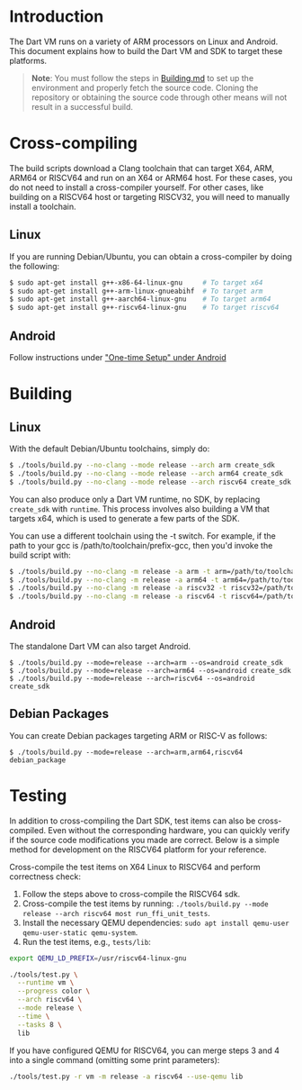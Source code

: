 # Introduction

The Dart VM runs on a variety of ARM processors on Linux and Android. This document explains how to build the Dart VM and SDK to target these platforms.

> **Note**: You must follow the steps in [Building.md](Building.md) to set up the environment and properly fetch the source code. Cloning the repository or obtaining the source code through other means will not result in a successful build.

# Cross-compiling

The build scripts download a Clang toolchain that can target X64, ARM, ARM64 or RISCV64 and run on an X64 or ARM64 host. For these cases, you do not need to install a cross-compiler yourself. For other cases, like building on a RISCV64 host or targeting RISCV32, you will need to manually install a toolchain.

## Linux

If you are running Debian/Ubuntu, you can obtain a cross-compiler by doing the following:	

```bash
$ sudo apt-get install g++-x86-64-linux-gnu     # To target x64
$ sudo apt-get install g++-arm-linux-gnueabihf  # To target arm
$ sudo apt-get install g++-aarch64-linux-gnu    # To target arm64
$ sudo apt-get install g++-riscv64-linux-gnu    # To target riscv64
```

## Android

Follow instructions under ["One-time Setup" under Android](https://github.com/dart-lang/sdk/blob/main/docs/Building-the-Dart-VM-for-Android.md)

# Building

## Linux

With the default Debian/Ubuntu toolchains, simply do:

```bash
$ ./tools/build.py --no-clang --mode release --arch arm create_sdk
$ ./tools/build.py --no-clang --mode release --arch arm64 create_sdk
$ ./tools/build.py --no-clang --mode release --arch riscv64 create_sdk
```

You can also produce only a Dart VM runtime, no SDK, by replacing `create_sdk` with `runtime`. This process involves also building a VM that targets x64, which is used to generate a few parts of the SDK.

You can use a different toolchain using the -t switch. For example, if the path to your gcc is /path/to/toolchain/prefix-gcc, then you'd invoke the build script with:

```bash
$ ./tools/build.py --no-clang -m release -a arm -t arm=/path/to/toolchain/prefix create_sdk
$ ./tools/build.py --no-clang -m release -a arm64 -t arm64=/path/to/toolchain/prefix create_sdk
$ ./tools/build.py --no-clang -m release -a riscv32 -t riscv32=/path/to/toolchain/prefix create_sdk
$ ./tools/build.py --no-clang -m release -a riscv64 -t riscv64=/path/to/toolchain/prefix create_sdk
```

## Android

The standalone Dart VM can also target Android.

```
$ ./tools/build.py --mode=release --arch=arm --os=android create_sdk
$ ./tools/build.py --mode=release --arch=arm64 --os=android create_sdk
$ ./tools/build.py --mode=release --arch=riscv64 --os=android create_sdk
```

## Debian Packages

You can create Debian packages targeting ARM or RISC-V as follows:

```
$ ./tools/build.py --mode=release --arch=arm,arm64,riscv64 debian_package
```

# Testing

In addition to cross-compiling the Dart SDK, test items can also be cross-compiled. Even without the corresponding hardware, you can quickly verify if the source code modifications you made are correct. Below is a simple method for development on the RISCV64 platform for your reference.

Cross-compile the test items on X64 Linux to RISCV64 and perform correctness check:
1. Follow the steps above to cross-compile the RISCV64 sdk.
2. Cross-compile the test items by running: `./tools/build.py --mode release --arch riscv64 most run_ffi_unit_tests`.
3. Install the necessary QEMU dependencies: `sudo apt install qemu-user qemu-user-static qemu-system`.
4. Run the test items, e.g., `tests/lib`:

```bash
export QEMU_LD_PREFIX=/usr/riscv64-linux-gnu

./tools/test.py \
  --runtime vm \
  --progress color \
  --arch riscv64 \
  --mode release \
  --time \
  --tasks 8 \
  lib
```

If you have configured QEMU for RISCV64, you can merge steps 3 and 4 into a single command (omitting some print parameters):

```bash
./tools/test.py -r vm -m release -a riscv64 --use-qemu lib
```
